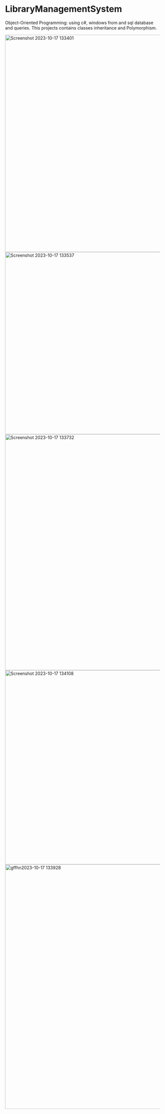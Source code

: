 # LibraryManagementSystem
Object-Oriented Programming: using c#, windows from and sql database and queries. This projects contains classes inheritance and Polymorphism. 


<img width="707" alt="Screenshot 2023-10-17 133401" src="https://github.com/sapircss/LibraryManagementSystem/assets/119476863/67943f70-288f-4fae-a9da-392b12a420d8">
<img width="593" alt="Screenshot 2023-10-17 133537" src="https://github.com/sapircss/LibraryManagementSystem/assets/119476863/a05c7094-a5a7-4ba1-80fa-d4cbb0b621af">
<img width="768" alt="Screenshot 2023-10-17 133732" src="https://github.com/sapircss/LibraryManagementSystem/assets/119476863/d27c8880-7b5a-4f89-99b2-4466018d10b8">
<img width="632" alt="Screenshot 2023-10-17 134108" src="https://github.com/sapircss/LibraryManagementSystem/assets/119476863/c167d844-538c-4a2e-957d-5b7e0cd19c3b">
<img width="796" alt="gffhn2023-10-17 133928" src="https://github.com/sapircss/LibraryManagementSystem/assets/119476863/ee55f31b-84ed-4ddf-b396-2d896c0a39d2">
